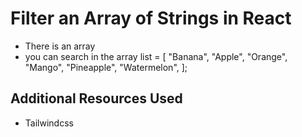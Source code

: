 # Filter an Array of Strings in React

- There is an array
- you can search in the array
  list = [
  "Banana",
  "Apple",
  "Orange",
  "Mango",
  "Pineapple",
  "Watermelon",
  ];

## Additional Resources Used

- Tailwindcss
